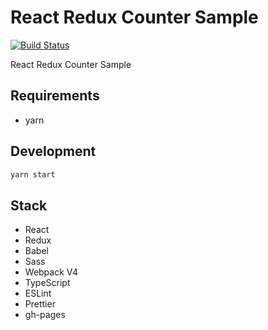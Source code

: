 # React Redux Counter Sample

[![Build Status](https://travis-ci.org/HibikineKage/react-redux-todo-sample.svg?branch=master)](https://travis-ci.org/HibikineKage/react-redux-todo-sample)

React Redux Counter Sample

## Requirements

* yarn

## Development

```bash
yarn start
```

## Stack

* React
* Redux
* Babel
* Sass
* Webpack V4
* TypeScript
* ESLint
* Prettier
* gh-pages
